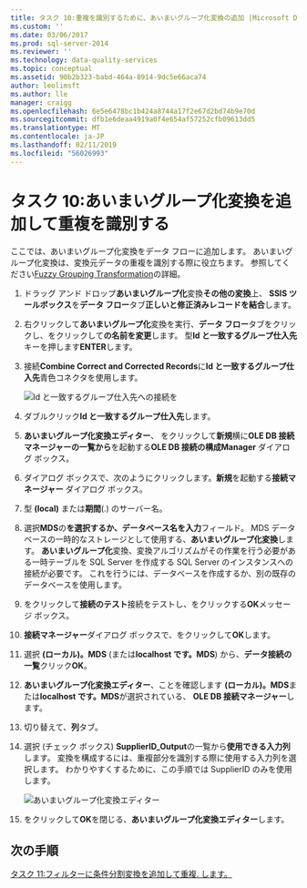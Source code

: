 ```yaml
---
title: タスク 10:重複を識別するために、あいまいグループ化変換の追加 |Microsoft Docs
ms.custom: ''
ms.date: 03/06/2017
ms.prod: sql-server-2014
ms.reviewer: ''
ms.technology: data-quality-services
ms.topic: conceptual
ms.assetid: 90b2b323-babd-464a-8914-9dc5e66aca74
author: leolimsft
ms.author: lle
manager: craigg
ms.openlocfilehash: 6e5e6478bc1b424a8744a17f2e67d2bd74b9e70d
ms.sourcegitcommit: dfb1e6deaa4919a0f4e654af57252cfb09613dd5
ms.translationtype: MT
ms.contentlocale: ja-JP
ms.lasthandoff: 02/11/2019
ms.locfileid: "56026993"
---
```

# <a name="task-10-adding-fuzzy-group-transform-to-identify-duplicates"></a>タスク 10:あいまいグループ化変換を追加して重複を識別する
  ここでは、あいまいグループ化変換をデータ フローに追加します。 あいまいグループ化変換は、変換元データの重複を識別する際に役立ちます。 参照してください[Fuzzy Grouping Transformation](../integration-services/data-flow/transformations/fuzzy-grouping-transformation.md)の詳細。  
  
1.  ドラッグ アンド ドロップ**あいまいグループ化**変換**その他の変換**上、 **SSIS ツールボックス**を**データ フロー**タブ**正しいと修正済みレコードを結合**します。  
  
2.  右クリックして**あいまいグループ化**変換を実行、**データ フロー**タブをクリックし、をクリックして**の名前を変更**します。 型**Id と一致するグループ仕入先**キーを押します**ENTER**します。  
  
3.  接続**Combine Correct and Corrected Records**に**Id と一致するグループ仕入先**青色コネクタを使用します。  
  
     ![Id と一致するグループ仕入先への接続を](../../2014/tutorials/media/et-addingfgttoidentifyduplicates-01.jpg "Id と一致するグループ仕入先への接続")  
  
4.  ダブルクリック**Id と一致するグループ仕入先**します。  
  
5.  **あいまいグループ化変換エディター**、 をクリックして**新規**横に**OLE DB 接続マネージャーの一覧から**を起動する**OLE DB 接続の構成Manager**  ダイアログ ボックス。  
  
6.  ダイアログ ボックスで、次のようにクリックします。**新規**を起動する**接続マネージャー**  ダイアログ ボックス。  
  
7.  型 **(local)** または**期間**(.) のサーバー名。  
  
8.  選択**MDS**の**を選択するか、データベース名を入力**フィールド。 MDS データベースの一時的なストレージとして使用する、**あいまいグループ化変換**します。 **あいまいグループ化**変換、変換アルゴリズムがその作業を行う必要がある一時テーブルを SQL Server を作成する SQL Server のインスタンスへの接続が必要です。 これを行うには、データベースを作成するか、別の既存のデータベースを使用します。  
  
9. をクリックして**接続のテスト**接続をテストし、をクリックする**OK**メッセージ ボックス。  
  
10. **接続マネージャー**ダイアログ ボックスで、をクリックして**OK**します。  
  
11. 選択 **(ローカル)。MDS** (または**localhost です。MDS**) から、**データ接続の一覧**クリック**OK**。  
  
12. **あいまいグループ化変換エディター**、ことを確認します **(ローカル)。MDS**または**localhost です。MDS**が選択されている、 **OLE DB 接続マネージャー**します。  
  
13. 切り替えて、**列**タブ。  
  
14. 選択 (チェック ボックス) **SupplierID_Output**の一覧から**使用できる入力列**します。 変換を構成するには、重複部分を識別する際に使用する入力列を選択します。 わかりやすくするために、この手順では SupplierID のみを使用します。  
  
     ![あいまいグループ化変換エディター](../../2014/tutorials/media/et-addingfgttoidentifyduplicates-02.jpg "あいまいグループ化変換エディター")  
  
15. をクリックして**OK**を閉じる、**あいまいグループ化変換エディター**します。  
  
## <a name="next-step"></a>次の手順  
 [タスク 11:フィルターに条件分割変換を追加して重複. します。](../../2014/tutorials/task-11-adding-conditional-split-transform-to-filter-duplicates.md)  
  
  
